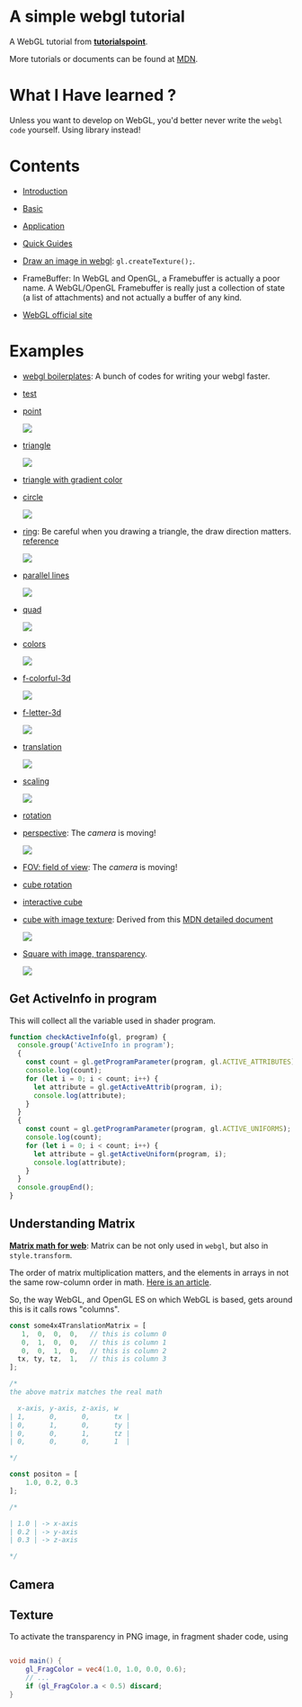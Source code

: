 # A simple webgl tutorial

A WebGL tutorial from [**tutorialspoint**](https://www.tutorialspoint.com/webgl/index.htm).

More tutorials or documents can be found at [MDN](https://developer.mozilla.org/en-US/docs/Web/API/WebGL_API/Tutorial/Getting_started_with_WebGL).

# What I Have learned ?

Unless you want to develop on WebGL, you'd better never write the `webgl code` yourself. Using library instead!

# Contents

- [Introduction](docs/introduction.md)

- [Basic](docs/basics.md)

- [Application](docs/application.md)

- [Quick Guides](https://www.tutorialspoint.com/webgl/webgl_quick_guide.htm)

- [Draw an image in webgl](https://webglfundamentals.org/webgl/lessons/webgl-image-processing.html): `gl.createTexture();`.

- FrameBuffer:  In WebGL and OpenGL, a Framebuffer is actually a poor name. A WebGL/OpenGL Framebuffer is really just a collection of state (a list of attachments) and not actually a buffer of any kind.

- [WebGL official site](https://www.khronos.org/webgl/)

# Examples

- [webgl boilerplates](https://webglfundamentals.org/webgl/lessons/webgl-boilerplate.html): A bunch of codes for writing your webgl faster.

- [test](examples/play-a-test.html)

- [point](examples/point.html)

    ![](images/example-point.png)

- [triangle](examples/triangle.html)

    ![](images/example-triangle.png)

- [triangle with gradient color](examples/triangle-gradient.html)

- [circle](examples/circle.html)

    ![](images/example-circle.png)

- [ring](examples/ring.html): Be careful when you drawing a triangle, the draw direction matters. [reference](https://webglfundamentals.org/webgl/lessons/webgl-3d-orthographic.html)

    ![](images/example-ring.png)

- [parallel lines](examples/parallel-lines.html)

    ![](images/example-parallel-lines.png)

- [quad](examples/quad.html)

    ![](images/example-quad.png)

- [colors](examples/colors.html)

    ![](images/example-colors.png)

- [f-colorful-3d](examples/f-colorful-3d.html)

    ![](images/example-f-colorful.png)

- [f-letter-3d](examples/f-letter-3d.html)

    ![](images/example-f-letter.png)

- [translation](examples/translation.html)

    ![](images/example-translation.png)

- [scaling](examples/scaling.html)

    ![](images/example-scaling.png)

- [rotation](examples/rotation.html)

- [perspective](examples/perspective.html): The _camera_ is moving!

    ![](images/example-perspective.png)

- [FOV: field of view](examples/field-of-view.html): The _camera_ is moving!

- [cube rotation](examples/cube-rotation.html)

- [interactive cube](examples/interactive-cube.html)

- [cube with image texture](examples/texture-cube.html): Derived from this [MDN detailed document](https://developer.mozilla.org/en-US/docs/Web/API/WebGL_API/Tutorial/Using_textures_in_WebGL)

    ![](images/example-texture-cube.png)

- [Square with image, transparency](examples/texture-square.html).

    ![](images/example-texture-square.png)

## Get ActiveInfo in program

This will collect all the variable used in shader program.

```js
function checkActiveInfo(gl, program) {
  console.group('ActiveInfo in program');
  {
    const count = gl.getProgramParameter(program, gl.ACTIVE_ATTRIBUTES);
    console.log(count);
    for (let i = 0; i < count; i++) {
      let attribute = gl.getActiveAttrib(program, i);
      console.log(attribute);
    }
  }
  {
    const count = gl.getProgramParameter(program, gl.ACTIVE_UNIFORMS);
    console.log(count);
    for (let i = 0; i < count; i++) {
      let attribute = gl.getActiveUniform(program, i);
      console.log(attribute);
    }
  }
  console.groupEnd();
}
```

## Understanding Matrix

**[Matrix math for web](https://developer.mozilla.org/en-US/docs/Web/API/WebGL_API/Matrix_math_for_the_web)**: Matrix can be not only used in `webgl`, but also in `style.transform`.

The order of matrix multiplication matters, and the elements in arrays in not the same row-column order in math. [Here is an article](https://webglfundamentals.org/webgl/lessons/webgl-matrix-vs-math.html).

So, the way WebGL, and OpenGL ES on which WebGL is based, gets around this is it calls rows "columns".

```js
const some4x4TranslationMatrix = [
   1,  0,  0,  0,   // this is column 0
   0,  1,  0,  0,   // this is column 1
   0,  0,  1,  0,   // this is column 2
  tx, ty, tz,  1,   // this is column 3
];

/*
the above matrix matches the real math

  x-axis, y-axis, z-axis, w
| 1,      0,      0,      tx |
| 0,      1,      0,      ty |
| 0,      0,      1,      tz |
| 0,      0,      0,      1  |

*/

const positon = [
    1.0, 0.2, 0.3
];

/*

| 1.0 | -> x-axis
| 0.2 | -> y-axis
| 0.3 | -> z-axis

*/

```

## Camera


## Texture

To activate the transparency in PNG image, in fragment shader code, using

```glsl

void main() {
    gl_FragColor = vec4(1.0, 1.0, 0.0, 0.6);
    // ...
    if (gl_FragColor.a < 0.5) discard;
}
```
